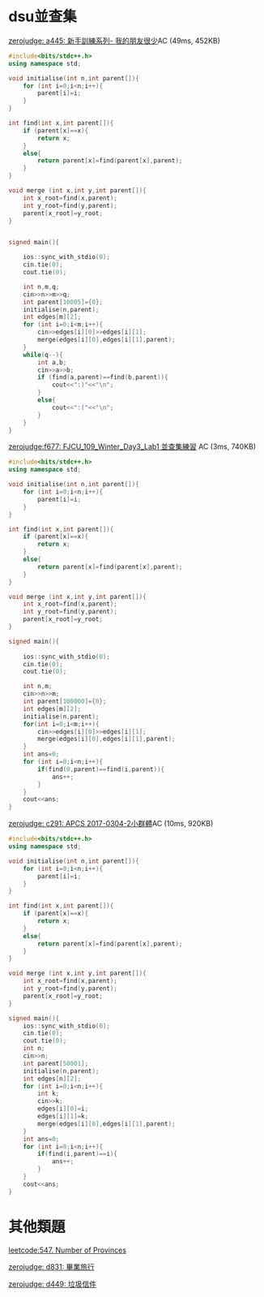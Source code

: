 dsu並查集
==

[zerojudge: a445: 新手訓練系列- 我的朋友很少](https://zerojudge.tw/ShowProblem?problemid=a445)AC (49ms, 452KB)
```cpp
#include<bits/stdc++.h>
using namespace std;

void initialise(int n,int parent[]){
    for (int i=0;i<n;i++){
        parent[i]=i;
    }
}

int find(int x,int parent[]){
    if (parent[x]==x){
        return x;
    }
    else{
        return parent[x]=find(parent[x],parent);
    }
}

void merge (int x,int y,int parent[]){
    int x_root=find(x,parent);
    int y_root=find(y,parent);
    parent[x_root]=y_root;   
}


signed main(){

    ios::sync_with_stdio(0);
    cin.tie(0);
    cout.tie(0);

    int n,m,q;                
    cin>>n>>m>>q;
    int parent[10005]={0};
    initialise(n,parent);
    int edges[m][2];
    for (int i=0;i<m;i++){
        cin>>edges[i][0]>>edges[i][1];
        merge(edges[i][0],edges[i][1],parent);
    }
    while(q--){
        int a,b;
        cin>>a>>b;
        if (find(a,parent)==find(b,parent)){
            cout<<":)"<<"\n";
        }
        else{
            cout<<":("<<"\n";
        }
    }
}
```


[zerojudge:f677: FJCU_109_Winter_Day3_Lab1 並查集練習](https://zerojudge.tw/ShowProblem?problemid=f677)	AC (3ms, 740KB)

```cpp
#include<bits/stdc++.h>
using namespace std;

void initialise(int n,int parent[]){
    for (int i=0;i<n;i++){
        parent[i]=i;
    }
}

int find(int x,int parent[]){
    if (parent[x]==x){
        return x;
    }
    else{
        return parent[x]=find(parent[x],parent);
    }
}

void merge (int x,int y,int parent[]){
    int x_root=find(x,parent);
    int y_root=find(y,parent);
    parent[x_root]=y_root;   
}

signed main(){
    
    ios::sync_with_stdio(0);
    cin.tie(0);
    cout.tie(0);

    int n,m;
    cin>>n>>m;
    int parent[100000]={0};
    int edges[m][2];
    initialise(n,parent);
    for(int i=0;i<m;i++){
        cin>>edges[i][0]>>edges[i][1];
        merge(edges[i][0],edges[i][1],parent);
    }
    int ans=0;
    for (int i=0;i<n;i++){
        if(find(0,parent)==find(i,parent)){
            ans++;
        }
    }
    cout<<ans;
}
```

[zerojudge: c291: APCS 2017-0304-2小群體](https://zerojudge.tw/ShowProblem?problemid=c291)AC (10ms, 920KB)

```cpp
#include<bits/stdc++.h>
using namespace std;

void initialise(int n,int parent[]){
    for (int i=0;i<n;i++){
        parent[i]=i;
    }
}

int find(int x,int parent[]){
    if (parent[x]==x){
        return x;
    }
    else{
        return parent[x]=find(parent[x],parent);
    }
}

void merge (int x,int y,int parent[]){
    int x_root=find(x,parent);
    int y_root=find(y,parent);
    parent[x_root]=y_root;   
}

signed main(){
    ios::sync_with_stdio(0);
    cin.tie(0);
    cout.tie(0);
    int n;
    cin>>n;
    int parent[50001];
    initialise(n,parent);
    int edges[n][2];
    for (int i=0;i<n;i++){
        int k;
        cin>>k;
        edges[i][0]=i;
        edges[i][1]=k;
        merge(edges[i][0],edges[i][1],parent);
    }
    int ans=0;
    for (int i=0;i<n;i++){
        if(find(i,parent)==i){
            ans++;
        }
    }
    cout<<ans;
}
```
 

其他類題
===
[leetcode:547. Number of Provinces](https://leetcode.com/problems/number-of-provinces/)

[zerojudge: d831: 畢業旅行](https://zerojudge.tw/ShowProblem?problemid=d831)

[zerojudge: d449: 垃圾信件](https://zerojudge.tw/ShowProblem?problemid=d449)
